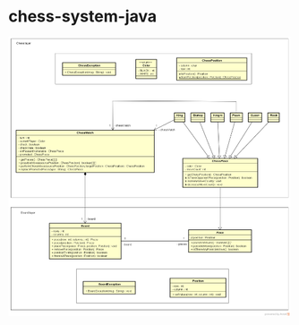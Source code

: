 # chess-system-java

<img src="src/assets/to_readme/chess-system-design.png" width="800" height="500"> 
